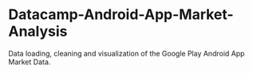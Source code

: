 # Datacamp-Android-App-Market-Analysis
Data loading, cleaning and visualization of the Google Play Android App Market Data.
